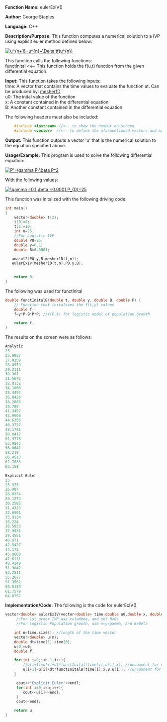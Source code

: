 **Function Name:**          eulerExIV()

**Author:** George Staples

**Language:** C++

**Description/Purpose:** This function computes a numerical solution to a IVP using explicit euler method defined below:

<a href="https://www.codecogs.com/eqnedit.php?latex=u^{n&plus;1}=u^{n}&plus;\Delta&space;tf(u^{n})" target="_blank"><img src="https://latex.codecogs.com/gif.latex?u^{n&plus;1}=u^{n}&plus;\Delta&space;tf(u^{n})" title="u^{n+1}=u^{n}+\Delta tf(u^{n})" /></a>

This function calls the following functions:\
functInital <<-- This function holds the f(u,t) function from the given differential equation.

**Input:** This function takes the following inputs:\
time: A vector that contains the time values to evaluate the function at. Can be produced by: [mesher1D](https://georgest347.github.io/MATH-5620/softwareManual/HW4/mesher1D)\
u0: The inital value of the function\
x: A constant contained in the differential equation\
B: Another constant contained in the differential equation
  
The following headers must also be included:
  ```c++
      #include <iostream> //<-- to show the number on screen
      #include <vector>  //<-- to define the aformentioned vectors and matricies
  ```

**Output:** This function outputs a vector 'u' that is the numerical solution to the equation specified above.
	
**Usage/Example:**
This program is used to solve the following differential equation:

<a href="https://www.codecogs.com/eqnedit.php?latex=P'=\gamma&space;P-\beta&space;P^2" target="_blank"><img src="https://latex.codecogs.com/gif.latex?P'=\gamma&space;P-\beta&space;P^2" title="P'=\gamma P-\beta P^2" /></a>

With the following values:

<a href="https://www.codecogs.com/eqnedit.php?latex=\gamma&space;=0.1,\beta&space;=0.0001,P_{0}=25" target="_blank"><img src="https://latex.codecogs.com/gif.latex?\gamma&space;=0.1,\beta&space;=0.0001,P_{0}=25" title="\gamma =0.1,\beta =0.0001,P_{0}=25" /></a>

This function was initalized with the following driving code:
```c++
int main()
{
    vector<double> t(2);
    t[0]=0;
    t[1]=10;
    int n=25;
    //For Logistic IVP
    double P0=25;
    double y=0.1;
    double B=0.0001;

   anasol2(P0,y,B,mesher1D(t,n));
   eulerExIV(mesher1D(t,n),P0,y,B);
   

    return 0;
}
```

The following was used for functInital
```c++
double functInitalB(double t, double y, double B, double P) {
	// Function that initalizes the f(t,y) values
	double f;
    f=y*P-B*P*P; //f(P,t) for logistic model of population growth

	return f;
}
```

The results on the screen were as follows:

```c++
Analytic
25
25.9937
27.0259
28.0979
29.2111
30.367
31.5672
32.8132
34.1066
35.4492
36.8426
38.2886
39.789
41.3457
42.9606
44.6356
46.3727
48.1741
50.0417
51.9778
53.9845
56.0641
58.219
60.4513
62.7635
65.158

Explicit Euler
25
25.975
26.987
28.0374
29.1274
30.2586
31.4323
32.6501
33.9134
35.224
36.5833
37.9931
39.4551
40.971
42.5427
44.172
45.8608
47.6111
49.4249
51.3042
53.2511
55.2677
57.3562
59.5189
61.7579
64.0757
```

**Implementation/Code:** The following is the code for eulerExIV()
```c++
vector<double> eulerExIV(vector<double> time,double u0,double x, double B){
     //For 1st order IVP use x=lambda, and set B=0;
     //For Logistic Population growth, use x=y=gamma, and B=beta

    int n=time.size(); //length of the time vector
    vector<double> u(n);
    double dt=time[1]-time[0];
    u[0]=u0;
    double f;

    for(int i=0;i<n-1;i++){
        //u[i+1]=u[i]+dt*functInital(time[i],u[i],x); //uncomment for simple first order equation IVP
        u[i+1]=u[i]+dt*functInitalB(time[i],x,B,u[i]); //uncomment for logistic model of population growth
    }

     cout<<"Explicit Euler"<<endl;
     for(int i=0;i<n;i++){
        cout<<u[i]<<endl;
     }
     cout<<endl;

    return u;
}
```
